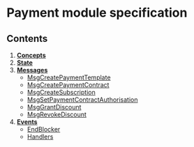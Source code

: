 # Payment module specification

## Contents

1. **[Concepts](01_concepts.md)**
2. **[State](02_state.md)**
3. **[Messages](03_messages.md)**
    - [MsgCreatePaymentTemplate](03_messages.md#MsgCreatePaymentTemplate)
    - [MsgCreatePaymentContract](03_messages.md#MsgCreatePaymentContract)
    - [MsgCreateSubscription](03_messages.md#MsgCreateSubscription)
    - [MsgSetPaymentContractAuthorisation](03_messages.md#MsgSetPaymentContractAuthorisation)
    - [MsgGrantDiscount](03_messages.md#MsgGrantDiscount)
    - [MsgRevokeDiscount](03_messages.md#MsgRevokeDiscount)
5. **[Events](05_events.md)**
    - [EndBlocker](05_events.md#endblocker)
    - [Handlers](05_events.md#handlers)


